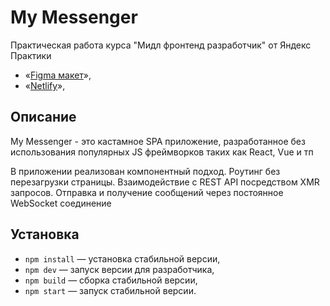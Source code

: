 # My Messenger

Практическая работа курса "Мидл фронтенд разработчик" от Яндекс Практики

- «[Figma макет](https://www.figma.com/file/jF5fFFzgGOxQeB4CmKWTiE/Chat_external_link?node-id=0%3A1)»,
- «[Netlify](https://melodious-lokum-7c84c9.netlify.app)»,

## Описание

My Messenger - это кастамное SPA приложение, разработанное без использования популярных JS фреймворков таких как React, Vue и тп

В приложении реализован компонентный подход. Роутинг без перезагрузки страницы. Взаимодействие с REST API посредством XMR запросов. Отправка и получение сообщений через постоянное WebSocket соединение

## Установка

- `npm install` — установка стабильной версии,
- `npm dev` — запуск версии для разработчика,
- `npm build` — сборка стабильной версии,
- `npm start` — запуск стабильной версии.
